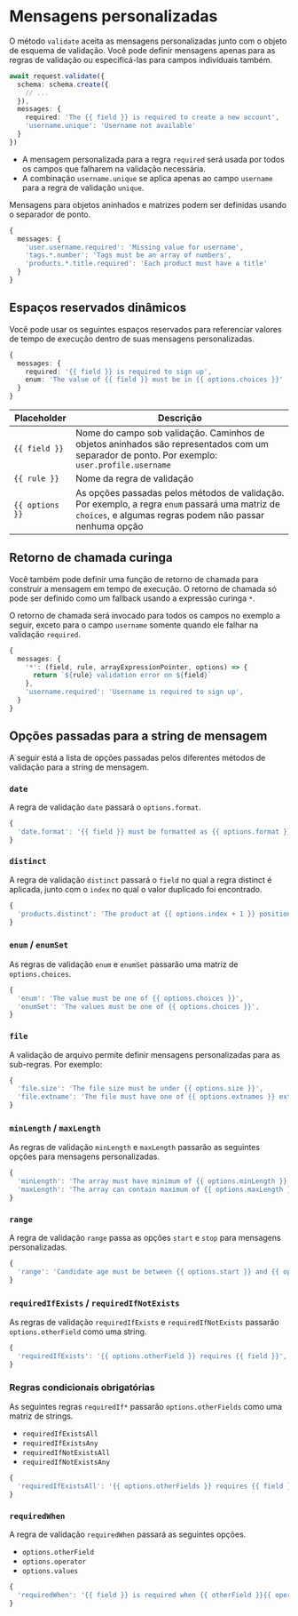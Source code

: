# Mensagens personalizadas

O método `validate` aceita as mensagens personalizadas junto com o objeto de esquema de validação. Você pode definir mensagens apenas para as regras de validação ou especificá-las para campos individuais também.

```ts {5-8}
await request.validate({
  schema: schema.create({
    // ...
  }),
  messages: {
    required: 'The {{ field }} is required to create a new account',
    'username.unique': 'Username not available'
  }
})
```

- A mensagem personalizada para a regra `required` será usada por todos os campos que falharem na validação necessária.
- A combinação `username.unique` se aplica apenas ao campo `username` para a regra de validação `unique`.

Mensagens para objetos aninhados e matrizes podem ser definidas usando o separador de ponto.

```ts
{
  messages: {
    'user.username.required': 'Missing value for username',
    'tags.*.number': 'Tags must be an array of numbers',
    'products.*.title.required': 'Each product must have a title'
  }  
}
```

## Espaços reservados dinâmicos
Você pode usar os seguintes espaços reservados para referenciar valores de tempo de execução dentro de suas mensagens personalizadas.

```ts
{
  messages: {
    required: '{{ field }} is required to sign up',
    enum: 'The value of {{ field }} must be in {{ options.choices }}'
  }
}
```

| Placeholder     | Descrição   |
|-----------------|-------------|
| <span v-pre>`{{ field }}`</span>   | Nome do campo sob validação. Caminhos de objetos aninhados são representados com um separador de ponto. Por exemplo: `user.profile.username` |
| <span v-pre>`{{ rule }}`</span>    | Nome da regra de validação |
| <span v-pre>`{{ options }}`</span> | As opções passadas pelos métodos de validação. Por exemplo, a regra `enum` passará uma matriz de `choices`, e algumas regras podem não passar nenhuma opção |

## Retorno de chamada curinga
Você também pode definir uma função de retorno de chamada para construir a mensagem em tempo de execução. O retorno de chamada só pode ser definido como um fallback usando a expressão curinga `*`.

O retorno de chamada será invocado para todos os campos no exemplo a seguir, exceto para o campo `username` somente quando ele falhar na validação `required`.

```ts
{
  messages: {
    '*': (field, rule, arrayExpressionPointer, options) => {
      return `${rule} validation error on ${field}`
    },
    'username.required': 'Username is required to sign up',
  }
}
```

## Opções passadas para a string de mensagem
A seguir está a lista de opções passadas pelos diferentes métodos de validação para a string de mensagem.

### `date`
A regra de validação `date` passará o `options.format`.

```ts
{
  'date.format': '{{ field }} must be formatted as {{ options.format }}',
}
```

### `distinct`
A regra de validação `distinct` passará o `field` no qual a regra distinct é aplicada, junto com o `index` no qual o valor duplicado foi encontrado.

```ts
{
  'products.distinct': 'The product at {{ options.index + 1 }} position has already been added earlier'
}
```

### `enum` / `enumSet`
As regras de validação `enum` e `enumSet` passarão uma matriz de `options.choices`.

```ts
{
  'enum': 'The value must be one of {{ options.choices }}',
  'enumSet': 'The values must be one of {{ options.choices }}',
}
```

### `file`
A validação de arquivo permite definir mensagens personalizadas para as sub-regras. Por exemplo:

```ts
{
  'file.size': 'The file size must be under {{ options.size }}',
  'file.extname': 'The file must have one of {{ options.extnames }} extension names',
}
```

### `minLength` / `maxLength`
As regras de validação `minLength` e `maxLength` passarão as seguintes opções para mensagens personalizadas.

```ts
{
  'minLength': 'The array must have minimum of {{ options.minLength }} items',
  'maxLength': 'The array can contain maximum of {{ options.maxLength }} items',
}
```

### `range`
A regra de validação `range` passa as opções `start` e `stop` para mensagens personalizadas.

```ts
{
  'range': 'Candidate age must be between {{ options.start }} and {{ options.stop }} years',
}
```

### `requiredIfExists` / `requiredIfNotExists`
As regras de validação `requiredIfExists` e `requiredIfNotExists` passarão `options.otherField` como uma string.

```ts
{
  'requiredIfExists': '{{ options.otherField }} requires {{ field }}',
}
```

### Regras condicionais obrigatórias
As seguintes regras `requiredIf*` passarão `options.otherFields` como uma matriz de strings.

- `requiredIfExistsAll`
- `requiredIfExistsAny`
- `requiredIfNotExistsAll`
- `requiredIfNotExistsAny`

```ts
{
  'requiredIfExistsAll': '{{ options.otherFields }} requires {{ field }}',
}
```

### `requiredWhen`
A regra de validação `requiredWhen` passará as seguintes opções.

- `options.otherField`
- `options.operator`
- `options.values`

```ts
{
  'requiredWhen': '{{ field }} is required when {{ otherField }}{{ operator }}{{ values }}'
}
```
